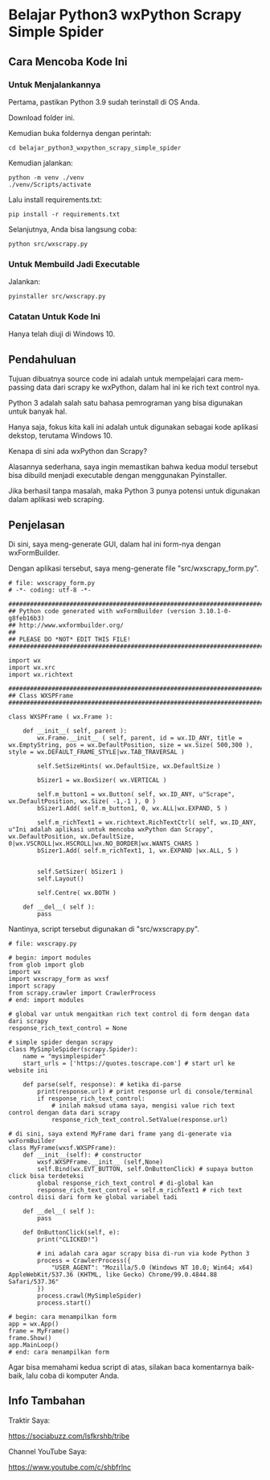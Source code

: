 # Belajar Python3 wxPython Scrapy Simple Spider

## Cara Mencoba Kode Ini

### Untuk Menjalankannya

Pertama, pastikan Python 3.9 sudah terinstall di OS Anda.

Download folder ini.

Kemudian buka foldernya dengan perintah:

```
cd belajar_python3_wxpython_scrapy_simple_spider
```

Kemudian jalankan:

```
python -m venv ./venv
./venv/Scripts/activate
```

Lalu install requirements.txt:

```
pip install -r requirements.txt 
```

Selanjutnya, Anda bisa langsung coba:

```
python src/wxscrapy.py
```

### Untuk Membuild Jadi Executable

Jalankan:

```
pyinstaller src/wxscrapy.py
```

### Catatan Untuk Kode Ini

Hanya telah diuji di Windows 10.

## Pendahuluan

Tujuan dibuatnya source code ini adalah untuk mempelajari cara mem-passing data dari scrapy ke wxPython, dalam hal ini ke rich text control nya.

Python 3 adalah salah satu bahasa pemrograman yang bisa digunakan untuk banyak hal.

Hanya saja, fokus kita kali ini adalah untuk digunakan sebagai kode aplikasi dekstop, terutama Windows 10.

Kenapa di sini ada wxPython dan Scrapy?

Alasannya sederhana, saya ingin memastikan bahwa kedua modul tersebut bisa dibuild menjadi executable dengan menggunakan Pyinstaller.

Jika berhasil tanpa masalah, maka Python 3 punya potensi untuk digunakan dalam aplikasi web scraping.

## Penjelasan

Di sini, saya meng-generate GUI, dalam hal ini form-nya dengan wxFormBuilder.

Dengan aplikasi tersebut, saya meng-generate file "src/wxscrapy_form.py".

```
# file: wxscrapy_form.py
# -*- coding: utf-8 -*-

###########################################################################
## Python code generated with wxFormBuilder (version 3.10.1-0-g8feb16b3)
## http://www.wxformbuilder.org/
##
## PLEASE DO *NOT* EDIT THIS FILE!
###########################################################################

import wx
import wx.xrc
import wx.richtext

###########################################################################
## Class WXSPFrame
###########################################################################

class WXSPFrame ( wx.Frame ):

    def __init__( self, parent ):
        wx.Frame.__init__ ( self, parent, id = wx.ID_ANY, title = wx.EmptyString, pos = wx.DefaultPosition, size = wx.Size( 500,300 ), style = wx.DEFAULT_FRAME_STYLE|wx.TAB_TRAVERSAL )

        self.SetSizeHints( wx.DefaultSize, wx.DefaultSize )

        bSizer1 = wx.BoxSizer( wx.VERTICAL )

        self.m_button1 = wx.Button( self, wx.ID_ANY, u"Scrape", wx.DefaultPosition, wx.Size( -1,-1 ), 0 )
        bSizer1.Add( self.m_button1, 0, wx.ALL|wx.EXPAND, 5 )

        self.m_richText1 = wx.richtext.RichTextCtrl( self, wx.ID_ANY, u"Ini adalah aplikasi untuk mencoba wxPython dan Scrapy", wx.DefaultPosition, wx.DefaultSize, 0|wx.VSCROLL|wx.HSCROLL|wx.NO_BORDER|wx.WANTS_CHARS )
        bSizer1.Add( self.m_richText1, 1, wx.EXPAND |wx.ALL, 5 )


        self.SetSizer( bSizer1 )
        self.Layout()

        self.Centre( wx.BOTH )

    def __del__( self ):
        pass
```

Nantinya, script tersebut digunakan di  "src/wxscrapy.py".

```
# file: wxscrapy.py

# begin: import modules
from glob import glob
import wx
import wxscrapy_form as wxsf
import scrapy
from scrapy.crawler import CrawlerProcess
# end: import modules

# global var untuk mengaitkan rich text control di form dengan data dari scrapy
response_rich_text_control = None

# simple spider dengan scrapy
class MySimpleSpider(scrapy.Spider):
    name = "mysimplespider"
    start_urls = ['https://quotes.toscrape.com'] # start url ke website ini

    def parse(self, response): # ketika di-parse
        print(response.url) # print response url di console/terminal
        if response_rich_text_control:
            # inilah maksud utama saya, mengisi value rich text control dengan data dari scrapy
            response_rich_text_control.SetValue(response.url)

# di sini, saya extend MyFrame dari frame yang di-generate via wxFormBuilder
class MyFrame(wxsf.WXSPFrame):
    def __init__(self): # constructor
        wxsf.WXSPFrame.__init__ (self,None)
        self.Bind(wx.EVT_BUTTON, self.OnButtonClick) # supaya button click bisa terdeteksi
        global response_rich_text_control # di-global kan
        response_rich_text_control = self.m_richText1 # rich text control diisi dari form ke global variabel tadi

    def __del__( self ):
        pass

    def OnButtonClick(self, e):
        print("CLICKED!")

        # ini adalah cara agar scrapy bisa di-run via kode Python 3
        process = CrawlerProcess({
            "USER_AGENT": "Mozilla/5.0 (Windows NT 10.0; Win64; x64) AppleWebKit/537.36 (KHTML, like Gecko) Chrome/99.0.4844.88 Safari/537.36"
        })
        process.crawl(MySimpleSpider)
        process.start()

# begin: cara menampilkan form
app = wx.App()
frame = MyFrame()
frame.Show()
app.MainLoop()
# end: cara menampilkan form
```

Agar bisa memahami kedua script di atas, silakan baca komentarnya baik-baik, lalu coba di komputer Anda.

## Info Tambahan

Traktir Saya:

https://sociabuzz.com/lsfkrshb/tribe

Channel YouTube Saya:

https://www.youtube.com/c/shbfrlnc
